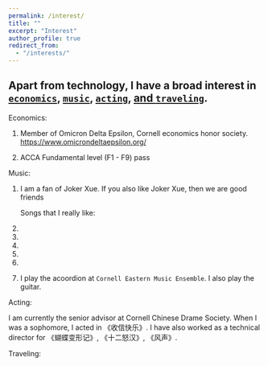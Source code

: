 ```yaml
---
permalink: /interest/
title: ""
excerpt: "Interest"
author_profile: true
redirect_from: 
  - "/interests/"
---
```


## Apart from technology, I have a broad interest in <a href="#economics">`economics`</a>, <a href="#music">`music`</a>, <a href="#acting">`acting`</a>, <a href="#traveling">and `traveling`</a>.

<p id="economics"></p>Economics: 

1. Member of Omicron Delta Epsilon, Cornell economics honor society.   https://www.omicrondeltaepsilon.org/

2. ACCA Fundamental level (F1 - F9) pass

<p id="music"></p>Music:

1. I am a fan of Joker Xue. If you also like Joker Xue, then we are good friends

    Songs that I really like:
  1. 
  2. 
  3. 
  4. 
  5. 

2. I play the acoordion at `Cornell Eastern Music Ensemble`. I also play the guitar.


<p id="acting"></p>Acting: 


I am currently the senior advisor at Cornell Chinese Drame Society. When I was a sophomore, I acted in 《收信快乐》. I have also worked as a technical director for 《蝴蝶变形记》, 《十二怒汉》, 《风声》.



<p id="traveling"></p>Traveling:

